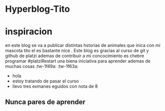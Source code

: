 # Hyperblog-Tito
# inspiracion
en este blog se va a publicar distintas hstorias de animales que inica con mi mascota tito el es bastante nice .
Este blog es gracias al curso de git y github de platzi ademas de contribuir a mi concocimiento es chebre programar #platziRestart una biena iniciativa para aprender ademas de muchas cosas :tw-1f49a: :tw-1f63a:

* hola
* estoy tratando de pasar el curso
* llevo tres exmanes eguidos con nota de 8
## Nunca pares de aprender
